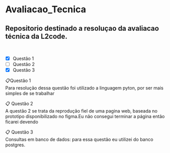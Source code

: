 # Avaliacao_Tecnica
## Repositorio destinado a resoluçao da avaliacao técnica da L2code.
<br>

- [x] Questão 1
- [ ] Questão 2
- [x] Questão 3
> 



 📋Questão 1<br>
Para resolução dessa questão foi utilizado a linguagem pyton, por ser mais simples de se trabalhar

📋 Questão 2<br>
A questão 2 se trata da reprodução fiel de uma pagina web, baseada no prototipo disponibilizado no figma.Eu não consegui terminar a página então ficarei devendo 

📋 Questão 3<br>
Consultas em banco de dados: para essa questão eu utilizei do banco postgres.
